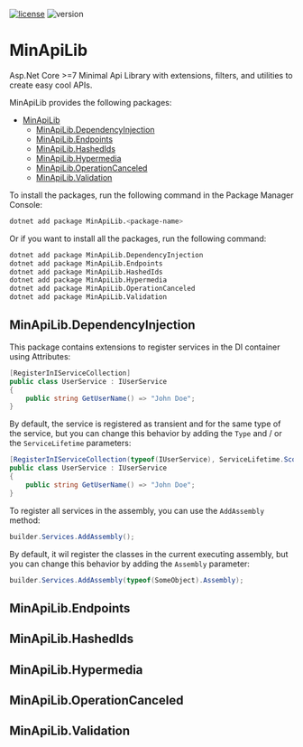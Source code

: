 [![license](https://img.shields.io/badge/License-MIT-purple.svg)](LICENSE)
![version](https://img.shields.io/nuget/vpre/MinApiLib.Endpoints)

# MinApiLib

Asp.Net Core >=7 Minimal Api Library with extensions, filters, and utilities to create easy cool APIs.

MinApiLib provides the following packages:

- [MinApiLib](#minapilib)
  - [MinApiLib.DependencyInjection](#minapilibdependencyinjection)
  - [MinApiLib.Endpoints](#minapilibendpoints)
  - [MinApiLib.HashedIds](#minapilibhashedids)
  - [MinApiLib.Hypermedia](#minapilibhypermedia)
  - [MinApiLib.OperationCanceled](#minapiliboperationcanceled)
  - [MinApiLib.Validation](#minapilibvalidation)

To install the packages, run the following command in the Package Manager Console:

```bash
dotnet add package MinApiLib.<package-name>
```

Or if you want to install all the packages, run the following command:

```bash
dotnet add package MinApiLib.DependencyInjection
dotnet add package MinApiLib.Endpoints
dotnet add package MinApiLib.HashedIds
dotnet add package MinApiLib.Hypermedia
dotnet add package MinApiLib.OperationCanceled
dotnet add package MinApiLib.Validation
```

## MinApiLib.DependencyInjection

This package contains extensions to register services in the DI container using Attributes:

```csharp
[RegisterInIServiceCollection]
public class UserService : IUserService
{
    public string GetUserName() => "John Doe";
}
```

By default, the service is registered as transient and for the same type of the service, but you can change this behavior by adding the `Type` and / or the `ServiceLifetime` parameters:

```csharp
[RegisterInIServiceCollection(typeof(IUserService), ServiceLifetime.Scoped)] )]
public class UserService : IUserService
{
    public string GetUserName() => "John Doe";
}
```

To register all services in the assembly, you can use the `AddAssembly` method:

```csharp
builder.Services.AddAssembly();
```

By default, it wil register the classes in the current executing assembly, but you can change this behavior by adding the `Assembly` parameter:

```csharp
builder.Services.AddAssembly(typeof(SomeObject).Assembly);
```

## MinApiLib.Endpoints


## MinApiLib.HashedIds

## MinApiLib.Hypermedia

## MinApiLib.OperationCanceled


## MinApiLib.Validation
